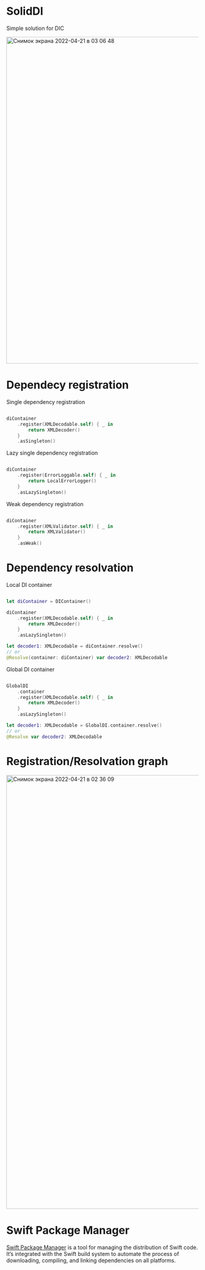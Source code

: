 # SolidDI
Simple solution for DIC

<img width="854" alt="Снимок экрана 2022-04-21 в 03 06 48" src="https://user-images.githubusercontent.com/30548311/164344209-25610e67-7d3c-4606-8e42-64acee0cd5c9.png">

# Dependecy registration

Single dependency registration

```swift

diContainer
    .register(XMLDecodable.self) { _ in
        return XMLDecoder()
    }
    .asSingleton()

```

Lazy single dependency registration

```swift

diContainer
    .register(ErrorLoggable.self) { _ in
        return LocalErrorLogger()
    }
    .asLazySingleton()

```

Weak dependency registration

```swift

diContainer
    .register(XMLValidator.self) { _ in
        return XMLValidator()
    }
    .asWeak()

```

# Dependency resolvation

Local DI container

```swift

let diContainer = DIContainer()

diContainer
    .register(XMLDecodable.self) { _ in
        return XMLDecoder()
    }
    .asLazySingleton()

let decoder1: XMLDecodable = diContainer.resolve()
// or
@Resolve(container: diContainer) var decoder2: XMLDecodable

```

Global DI container

```swift

GlobalDI
    .container
    .register(XMLDecodable.self) { _ in
        return XMLDecoder()
    }
    .asLazySingleton()

let decoder1: XMLDecodable = GlobalDI.container.resolve()
// or
@Resolve var decoder2: XMLDecodable

```

# Registration/Resolvation graph

<img width="1134" alt="Снимок экрана 2022-04-21 в 02 36 09" src="https://user-images.githubusercontent.com/30548311/164341581-b3434d4d-5b3a-43a1-accf-df9dbc21ca37.png">

# Swift Package Manager
                                                       
[Swift Package Manager](https://swift.org/package-manager/) is a tool for 
managing the distribution of Swift code. It’s integrated with the Swift build
system to automate the process of downloading, compiling, and linking
dependencies on all platforms.

